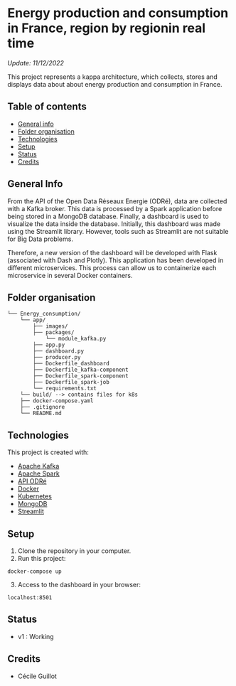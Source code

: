 # Energy production and consumption in France, region by regionin real time

*Update: 11/12/2022*

This project represents a kappa architecture, which collects, stores and displays data about about energy production and consumption in France. 

## Table of contents
* [General info](#general-info)
* [Folder organisation](#folder-organisation)
* [Technologies](#technologies)
* [Setup](#setup)
* [Status](#status)
* [Credits](#credits)

## General Info

From the API of the Open Data Réseaux Energie (ODRé), data are collected with a Kafka broker. This data is processed by a Spark application before being stored in a MongoDB database. Finally, a dashboard is used to visualize the data inside the database. 
Initially, this dashboard was made using the Streamlit library. However, tools such as Streamlit are not suitable for Big Data problems. 

Therefore, a new version of the dashboard will be developed with Flask (associated with Dash and Plotly).
This application has been developed in different microservices. This process can allow us to containerize each microservice in several Docker containers.

## Folder organisation

```
└── Energy_consumption/
    └── app/
        ├── images/
        ├── packages/
            └── module_kafka.py
        ├── app.py
        ├── dashboard.py
        ├── producer.py
        ├── Dockerfile_dashboard
        ├── Dockerfile_kafka-component
        ├── Dockerfile_spark-component
        ├── Dockerfile_spark-job
        └── requirements.txt
    └── build/ --> contains files for k8s
    ├── docker-compose.yaml
    ├── .gitignore
    └── README.md
```
## Technologies

This project is created with:

- [Apache Kafka](https://kafka.apache.org/documentation/)
- [Apache Spark](https://spark.apache.org/)
- [API ODRé](https://odre.opendatasoft.com/api/v2/console)
- [Docker](https://www.docker.com/)
- [Kubernetes](https://kubernetes.io/fr/)
- [MongoDB](https://www.mongodb.com/)
- [Streamlit](https://streamlit.io/)

## Setup

1) Clone the repository in your computer.
2) Run this project:
```
docker-compose up 
```
3) Access to the dashboard in your browser:
```
localhost:8501
```
## Status

- v1 : Working

## Credits

- Cécile Guillot
